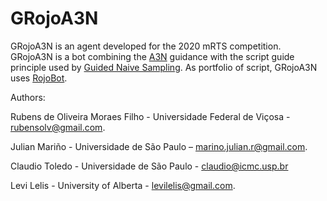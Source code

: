 # GRojoA3N

GRojoA3N is an agent developed for the 2020 mRTS competition. GRojoA3N is a bot combining the [A3N](http://www.dpi.ufv.br/~lelis/papers/2018/moraesMLN18.pdf) guidance with the script guide principle used by [Guided Naive Sampling](https://github.com/zuozhiyang/Droplet). As portfolio of script, GRojoA3N uses [RojoBot](https://github.com/jr9Hernandez/RojoBot). 

Authors:

Rubens de Oliveira Moraes Filho - Universidade Federal de Viçosa - rubensolv@gmail.com. 

Julian Mariño - Universidade de São Paulo – marino.julian.r@gmail.com. 

Claudio Toledo - Universidade de São Paulo - claudio@icmc.usp.br

Levi Lelis - University of Alberta - levilelis@gmail.com.
